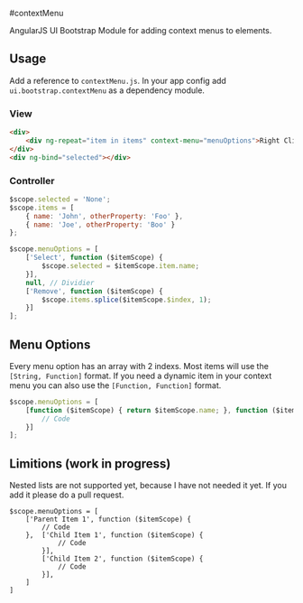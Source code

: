 #contextMenu

AngularJS UI Bootstrap Module for adding context menus to elements.

## Usage

Add a reference to `contextMenu.js`. In your app config add `ui.bootstrap.contextMenu` as a dependency module.

### View

```html
<div>
    <div ng-repeat="item in items" context-menu="menuOptions">Right Click: {{item.name}}</div>
</div>
<div ng-bind="selected"></div>
```

### Controller

```js
$scope.selected = 'None';
$scope.items = [
    { name: 'John', otherProperty: 'Foo' },
    { name: 'Joe', otherProperty: 'Boo' }
};

$scope.menuOptions = [
    ['Select', function ($itemScope) {
        $scope.selected = $itemScope.item.name;
    }],
    null, // Dividier
    ['Remove', function ($itemScope) {
        $scope.items.splice($itemScope.$index, 1);
    }]
];
```

## Menu Options

Every menu option has an array with 2 indexs. Most items will use the `[String, Function]` format. If you need a dynamic item in your context menu you can also use the `[Function, Function]` format.

```js
$scope.menuOptions = [
    [function ($itemScope) { return $itemScope.name; }, function ($itemScope) {
        // Code
    }]
];
```

## Limitions (work in progress)

Nested lists are not supported yet, because I have not needed it yet. If you add it please do a pull request.

```JS
$scope.menuOptions = [
    ['Parent Item 1', function ($itemScope) {
        // Code
    },  ['Child Item 1', function ($itemScope) {
            // Code
        }],
        ['Child Item 2', function ($itemScope) {
            // Code
        }],
    ]
]
```
